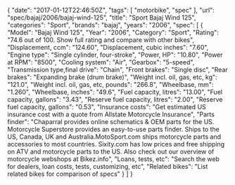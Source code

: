 {
    "date": "2017-01-12T22:46:50Z",
    "tags": [
        "motorbike",
        "spec"
    ],
    "url": "spec\/bajaj\/2006\/bajaj-wind-125",
    "title": "Sport Bajaj Wind 125",
    "categories": "Sport",
    "brands": "bajaj",
    "years": "2006",
    "spec": [
        {
            "Model": "Bajaj Wind 125",
            "Year": "2006",
            "Category": "Sport",
            "Rating": "74.6 out of 100. Show full rating and compare with other bikes",
            "Displacement, ccm": "124.60",
            "Displacement, cubic inches": "7.60",
            "Engine type": "Single cylinder, four-stroke",
            "Power, HP": "10.80",
            "Power at RPM": "8500",
            "Cooling system": "Air",
            "Gearbox": "5-speed",
            "Transmission type,final drive": "Chain",
            "Front brakes": "Single disc",
            "Rear brakes": "Expanding brake (drum brake)",
            "Weight incl. oil, gas, etc, kg": "121.0",
            "Weight incl. oil, gas, etc, pounds": "266.8",
            "Wheelbase, mm": "1.260",
            "Wheelbase, inches": "49.6",
            "Fuel capacity, litres": "13.00",
            "Fuel capacity, gallons": "3.43",
            "Reserve fuel capacity, litres": "2.00",
            "Reserve fuel capacity, gallons": "0.53",
            "Insurance costs": "Get estimated US insurance cost with a quote from Allstate Motorcycle Insurance",
            "Parts finder": "Chaparral provides online schematics & OEM parts for the US.   Motorcycle Superstore provides an easy-to-use parts finder. Ships to the US, Canada, UK and Australia.MotoSport.com ships motorcycle parts and accessories to most countries.    Sixity.com has low prices and free shipping on ATV and motorcycle parts to the US. Also check out our overview of motorcycle webshops at Bikez.info",
            "Loans, tests, etc": "Search the web for dealers, loan costs, tests, customizing, etc",
            "Related bikes": "List related bikes for comparison of specs"
        }
    ]
}